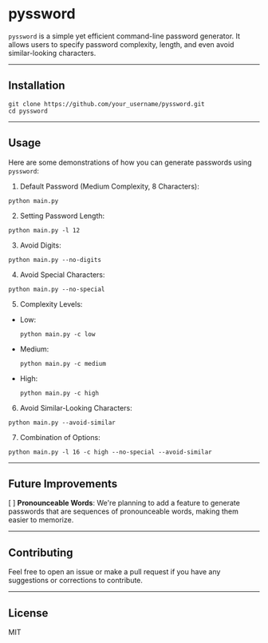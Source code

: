 # pyssword
`pyssword` is a simple yet efficient command-line password generator. It allows users to specify password complexity, length, and even avoid similar-looking characters.

---
## Installation
```
git clone https://github.com/your_username/pyssword.git
cd pyssword
```

---

## Usage
Here are some demonstrations of how you can generate passwords using `pyssword`:
1. Default Password (Medium Complexity, 8 Characters):
```
python main.py
```
2. Setting Password Length:
```
python main.py -l 12
```
3. Avoid Digits:
```
python main.py --no-digits
```
4. Avoid Special Characters:
```
python main.py --no-special
```
5. Complexity Levels:
- Low:
    ```
    python main.py -c low
    ```
- Medium:
    ```
    python main.py -c medium
    ```
- High:
    ```
    python main.py -c high
    ```
6. Avoid Similar-Looking Characters:
```
python main.py --avoid-similar
```
7. Combination of Options:
```
python main.py -l 16 -c high --no-special --avoid-similar
```

---
## Future Improvements

[ ] **Pronounceable Words**: We're planning to add a feature to generate passwords that are sequences of pronounceable words, making them easier to memorize.

---
## Contributing
Feel free to open an issue or make a pull request if you have any suggestions or corrections to contribute.

---
## License
MIT

